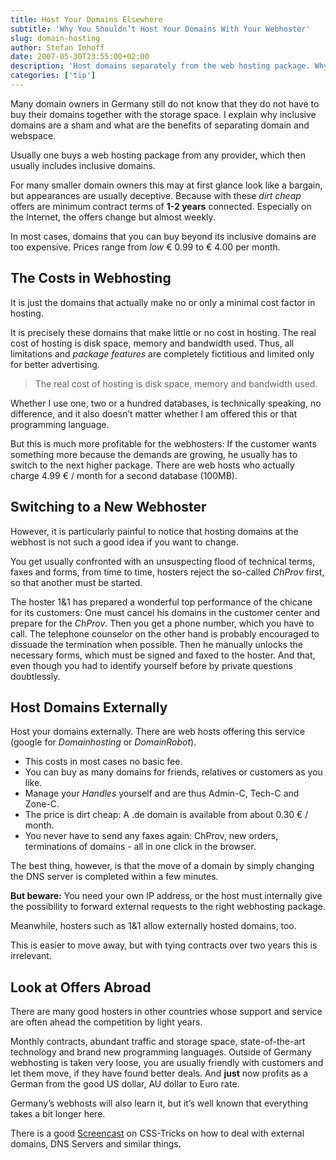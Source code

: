 ```yaml
---
title: Host Your Domains Elsewhere
subtitle: 'Why You Shouldn’t Host Your Domains With Your Webhoster'
slug: domain-hosting
author: Stefan Imhoff
date: 2007-05-30T23:55:00+02:00
description: 'Host domains separately from the web hosting package. Why this is a good idea and what are the benefits?'
categories: ['tip']
---
```


Many domain owners in Germany still do not know that they do not have to buy their domains together with the storage space. I explain why inclusive domains are a sham and what are the benefits of separating domain and webspace.

Usually one buys a web hosting package from any provider, which then usually includes inclusive domains.

For many smaller domain owners this may at first glance look like a bargain, but appearances are usually deceptive. Because with these _dirt cheap_ offers are minimum contract terms of **1-2 years** connected. Especially on the Internet, the offers change but almost weekly.

In most cases, domains that you can buy beyond its inclusive domains are too expensive. Prices range from _low_ € 0.99 to € 4.00 per month.

## The Costs in Webhosting

It is just the domains that actually make no or only a minimal cost factor in hosting.

It is precisely these domains that make little or no cost in hosting. The real cost of hosting is disk space, memory and bandwidth used. Thus, all limitations and _package features_ are completely fictitious and limited only for better advertising.

<blockquote lang="en" class="pullquote">
  <p>The real cost of hosting is disk space, memory and bandwidth&nbsp;used.</p>
</blockquote>

Whether I use one, two or a hundred databases, is technically speaking, no difference, and it also doesn’t matter whether I am offered this or that programming language.

But this is much more profitable for the webhosters: If the customer wants something more because the demands are growing, he usually has to switch to the next higher package. There are web hosts who actually charge 4.99 € / month for a second database (100MB).

## Switching to a New Webhoster

However, it is particularly painful to notice that hosting domains at the webhost is not such a good idea if you want to change.

You get usually confronted with an unsuspecting flood of technical terms, faxes and forms, from time to time, hosters reject the so-called _ChProv_ first, so that another must be started.

The hoster 1&1 has prepared a wonderful top performance of the chicane for its customers: One must cancel his domains in the customer center and prepare for the _ChProv_. Then you get a phone number, which you have to call. The telephone counselor on the other hand is probably encouraged to dissuade the termination when possible. Then he manually unlocks the necessary forms, which must be signed and faxed to the hoster. And that, even though you had to identify yourself before by private questions doubtlessly.

## Host Domains Externally

Host your domains externally. There are web hosts offering this service (google for _Domainhosting_ or _DomainRobot_).

- This costs in most cases no basic fee.
- You can buy as many domains for friends, relatives or customers as you like.
- Manage your _Handles_ yourself and are thus Admin-C, Tech-C and Zone-C.
- The price is dirt cheap: A .de domain is available from about 0.30 € / month.
- You never have to send any faxes again: ChProv, new orders, terminations of domains - all in one click in the browser.

The best thing, however, is that the move of a domain by simply changing the DNS server is completed within a few minutes.

**But beware:** You need your own IP address, or the host must internally give the possibility to forward external requests to the right webhosting package.

Meanwhile, hosters such as 1&1 allow externally hosted domains, too.

This is easier to move away, but with tying contracts over two years this is irrelevant.

## Look at Offers Abroad

There are many good hosters in other countries whose support and service are often ahead the competition by light years.

Monthly contracts, abundant traffic and storage space, state-of-the-art technology and brand new programming languages. Outside of Germany webhosting is taken very loose, you are usually friendly with customers and let them move, if they have found better deals. And **just** now profits as a German from the good US dollar, AU dollar to Euro rate.

Germany’s webhosts will also learn it, but it’s well known that everything takes a bit longer here.

There is a good [Screencast](https://css-tricks.com/video-screencasts/46-domains-dns-hosting-and-google-apps/) on CSS-Tricks on how to deal with external domains, DNS Servers and similar things.
